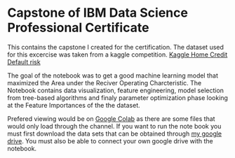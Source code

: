 # Capstone of IBM Data Science Professional Certificate
This contains the capstone I created for the certification. The dataset used for this excercise was taken from a kaggle competition. [Kaggle Home Credit Default risk](https://www.kaggle.com/c/home-credit-default-risk)

The goal of the notebook was to get a good machine learning model that maximized the Area under the Reciver Operating Charcteristic. 
The Notebook contains data visualization, feature engineering, model selection from tree-based algorithms and finaly parameter optimization phase looking at the Feature Importances of the the dataset. 

Prefered viewing would be on [Google Colab](https://www.kaggle.com/c/home-credit-default-risk) as there are some files that would only load through the channel. If you want to run the note book you must first download the data sets that can be obtained through [my google drive](https://drive.google.com/open?id=1OBw2XyxxcdSinI7mV19MoEyATnSb5Dny). You must also be able to connect your own google drive with the notebook. 
